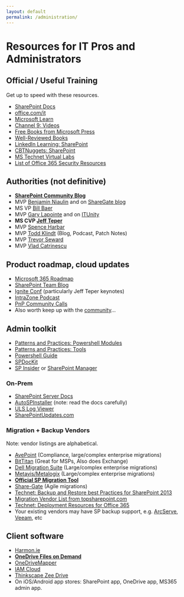 ```yaml
---
layout: default
permalink: /administration/
---
```

# Resources for IT Pros and Administrators

## Official / Useful Training  

Get up to speed with these resources.

*   [SharePoint Docs](https://docs.microsoft.com/en-us/sharepoint)
*   [office.com/it](//office.com/it)
*   [Microsoft Learn](https://docs.microsoft.com/en-us/learn/)
*   [Channel 9: Videos](https://channel9.msdn.com/Tags/sharepoint)
*   [Free Books from Microsoft Press](https://blogs.msdn.microsoft.com/mssmallbiz/category/ebooks/)
*   [Well-Reviewed Books](https://www.amazon.com/s/ref=nb_sb_ss_c_2_25?url=search-alias%3Dstripbooks&field-keywords=sharepoint+administration&sprefix=sharepoint+administration%2Caps%2C910)
*   [LinkedIn Learning: SharePoint](https://www.linkedin.com/learning/search?keywords=sharepoint)
*   [CBTNuggets: SharePoint](https://www.cbtnuggets.com/search?q=sharepoint)
*   [MS Technet Virtual Labs](https://technet.microsoft.com/en-us/virtuallabs/bb467605.aspx)
*   [List of Office 365 Security Resources](https://practical365.com/office-365-security-resources/)

## Authorities (not definitive)

*   **[SharePoint Community Blog](https://techcommunity.microsoft.com/t5/Microsoft-SharePoint-Blog/bg-p/SPBlog)**
*   MVP    [Benjamin Niaulin](https://bniaulin.wordpress.com/) and on [ShareGate blog](https://en.share-gate.com/blog)
*   MS VP  [Bill Baer](http://blogs.technet.com/b/wbaer/)
*   MVP    [Gary Lapointe](http://blog.falchionconsulting.com) and on [ITUnity](http://www.itunity.com/users/gary-lapointe)
*   **MS CVP [Jeff Teper](https://www.microsoft.com/en-us/microsoft-365/blog/author/jeff-teper/)**
*   MVP    [Spence Harbar](http://harbar.net/)
*   MVP    [Todd Klindt](http://www.toddklindt.com) (Blog, Podcast, Patch Notes)
*   MVP    [Trevor Seward](https://thesharepointfarm.com/)
*   MVP    [Vlad Catrinescu](https://absolute-sharepoint.com/)

## Product roadmap, cloud updates


*   [Microsoft 365 Roadmap](https://www.microsoft.com/en-au/microsoft-365/roadmap?)
*   [SharePoint Team Blog](http://blogs.office.com/sharepoint/)
*   [Ignite Conf](https://www.microsoft.com/en-us/ignite) (particularly Jeff Teper keynotes)
*   [IntraZone Podcast](https://intrazone.libsyn.com/)
*   [PnP Community Calls](https://www.youtube.com/channel/UC_mKdhw-V6CeCM7gTo_Iy7w/videos)
*   Also worth keep up with the [community](/communities)...

## Admin toolkit 

*   [Patterns and Practices: Powershell Modules](https://www.powershellgallery.com/packages?q=sharepoint)
*   [Patterns and Practices: Tools](https://github.com/OfficeDev/PnP-Tools)
*   [Powershell Guide](https://docs.microsoft.com/en-us/powershell/sharepoint)
*   [SPDocKit](http://www.spdockit.com/)
*   [SP Insider](https://chrome.google.com/webstore/detail/sp-insider/gjckpigahcbffmeofjfedlffddhfidhj?hl=en) or [SharePoint Manager](http://spm.codeplex.com/)

### On-Prem

*   [SharePoint Server Docs](https://docs.microsoft.com/en-us/sharepoint/sharepoint-server)
*   [AutoSPInstaller](http://autospinstaller.com/) (note: read the docs carefully)
*   [ULS Log Viewer](http://www.microsoft.com/en-au/download/details.aspx?id=44020)
*   [SharePointUpdates.com](https://sharepointupdates.com/)

### Migration + Backup Vendors

Note: vendor listings are alphabetical.

*   [AvePoint](http://www.avepoint.com/) (Compliance, large/complex enterprise migrations)
*   [BitTitan](https://www.bittitan.com/) (Great for MSPs, Also does Exchange)
*   [Dell Migration Suite](https://www.dell.com/learn/us/en/04/shared-content~data-sheets~en/documents~dsw-migrationsuite4sp-us-ks.pdf) (Large/complex enterprise migrations)
*   [Metavis/Metalogix](http://www.metalogix.com/) (Large/complex enterprise migrations)
*   **[Official SP Migration Tool](https://docs.microsoft.com/en-us/sharepointmigration/introducing-the-sharepoint-migration-tool)**
*   [Share-Gate](http://www.share-gate.com/) (Agile migrations)
*   [Technet: Backup and Restore best Practices for SharePoint 2013](https://technet.microsoft.com/en-us/library/gg266384.aspx)
*   [Migration Vendor List from topsharepoint.com](http://www.topsharepoint.com/content-migration-tools-for-sharepoint)
*   [Technet: Deployment Resources for Office 365](https://technet.microsoft.com/en-us/library/hh852475.aspx?f=255&MSPPError=-2147217396)
*   Your existing vendors may have SP backup support, e.g. [ArcServe](https://www.google.com/search?q=arcserve+sharepoint), 
[Veeam](https://www.veeam.com/microsoft-sharepoint-recovery-explorer.html), etc


## Client software

*   [Harmon.ie](https://harmon.ie/)
*   **[OneDrive Files on Demand](https://support.office.com/en-us/article/learn-about-onedrive-files-on-demand-0e6860d3-d9f3-4971-b321-7092438fb38e)**
*   [OneDriveMapper](https://www.lieben.nu/liebensraum/onedrivemapper/)
*   [IAM Cloud](https://www.lieben.nu/liebensraum/onedrivemapper/onedrivemapper-cloud/)
*   [Thinkscape Zee Drive](http://www.thinkscape.com/)  
*   On iOS/Android app stores: SharePoint app, OneDrive app, MS365 admin app.

